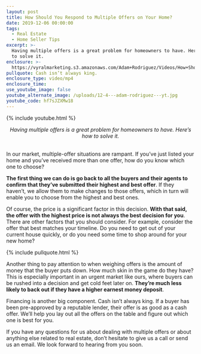 ```yaml
---
layout: post
title: How Should You Respond to Multiple Offers on Your Home?
date: 2019-12-06 00:00:00
tags:
  - Real Estate
  - Home Seller Tips
excerpt: >-
  Having multiple offers is a great problem for homeowners to have. Here’s how
  to solve it.
enclosure: >-
  https://vyralmarketing.s3.amazonaws.com/Adam+Rodriguez/Videos/How+Should+You+Respond+to+Multiple+Offers+on+Your+Home_.mp4
pullquote: Cash isn’t always king.
enclosure_type: video/mp4
enclosure_time:
use_youtube_image: false
youtube_alternate_image: /uploads/12-4---adam-rodriguez---yt.jpg
youtube_code: hf7sJZXMw18
---
```


{% include youtube.html %}

<center><em>Having multiple offers is a great problem for homeowners to have. Here&rsquo;s how to solve it.</em></center>

<br>In our market, multiple-offer situations are rampant. If you’ve just listed your home and you’ve received more than one offer, how do you know which one to choose?

**The first thing we can do is go back to all the buyers and their agents to confirm that they’ve submitted their highest and best offer**. If they haven’t, we allow them to make changes to those offers, which in turn will enable you to choose from the highest and best ones.

Of course, the price is a significant factor in this decision. **With that said, the offer with the highest price is not always the best decision for you**. There are other factors that you should consider. For example, consider the offer that best matches your timeline. Do you need to get out of your current house quickly, or do you need some time to shop around for your new home?

{% include pullquote.html %}

Another thing to pay attention to when weighing offers is the amount of money that the buyer puts down. How much skin in the game do they have? This is especially important in an urgent market like ours, where buyers can be rushed into a decision and get cold feet later on. **They’re much less likely to back out if they have a higher earnest money deposit**.

Financing is another big component. Cash isn’t always king. If a buyer has been pre-approved by a reputable lender, their offer is as good as a cash offer. We’ll help you lay out all the offers on the table and figure out which one is best for you.

If you have any questions for us about dealing with multiple offers or about anything else related to real estate, don’t hesitate to give us a call or send us an email. We look forward to hearing from you soon.